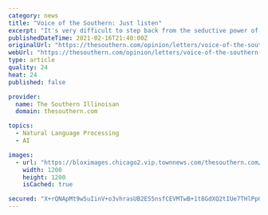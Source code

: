 ```yaml
---
category: news
title: "Voice of the Southern: Just listen"
excerpt: "It's very difficult to step back from the seductive power of anger long enough to listen to what others think and feel."
publishedDateTime: 2021-02-16T21:40:00Z
originalUrl: "https://thesouthern.com/opinion/letters/voice-of-the-southern-just-listen/article_ccb64372-e3d8-5edb-bab7-e5f8c6d8ba84.html"
webUrl: "https://thesouthern.com/opinion/letters/voice-of-the-southern-just-listen/article_ccb64372-e3d8-5edb-bab7-e5f8c6d8ba84.html"
type: article
quality: 24
heat: 24
published: false

provider:
  name: The Southern Illinoisan
  domain: thesouthern.com

topics:
  - Natural Language Processing
  - AI

images:
  - url: "https://bloximages.chicago2.vip.townnews.com/thesouthern.com/content/tncms/custom/image/be9bf4d2-7d92-11e5-b3e5-071ec3cdccef.png"
    width: 1200
    height: 1200
    isCached: true

secured: "X+rQNApMt9w5uIinV+o3vhrasUB2ES5nsfCEVMTwB+1t8GdXQ2tIUe7THlPpOvpBbDFiveuCYpHD6oYq/fLzRg8+lr7rm+TnICWZVi7cwK7c7cEEP3ILDl35BqeNRq3t2Uy/nB3vT2mDwCw7sFFS1GVgS7E8kUOiAqfUXzfatIPOqDxKjIM/kXt7m2/u1mE5bdJTlHvzkbKe3AhiEsmu1llIgxHAFi/YACzuvNQcf+04rAJc7VDze4zvEmTFzlqsX2JzdAHsKfDZBY4o031Sj8/PJTcfHNZaFRZVYtI5nMnQuJsrd6QqHYCzIxtKvP78YajROHB8lreJBCZplwkW/h/dOLSKG3m2Tt2YPIumxpU=;Ii1UkLypH3uwxWuloq00ow=="
---
```


